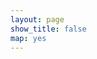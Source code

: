```yaml
---
layout: page
show_title: false
map: yes
---
```


 <div id="mapid"></div>
 <div id="holc_data"></div>
 
 <script>

  var fragment = location.hash.replace(/^#/, '');

	var map = L.map('mapid');

	L.tileLayer('https://api.mapbox.com/styles/v1/{id}/tiles/{z}/{x}/{y}?access_token=pk.eyJ1IjoibWFwYm94IiwiYSI6ImNpejY4NXVycTA2emYycXBndHRqcmZ3N3gifQ.rJcFIG214AriISLbB6B5aw', {
		maxZoom: 18,
		attribution: 'Map data &copy; <a href="https://www.openstreetmap.org/">OpenStreetMap</a> contributors, ' +
			'<a href="https://creativecommons.org/licenses/by-sa/2.0/">CC-BY-SA</a>, ' +
			'Imagery © <a href="https://www.mapbox.com/">Mapbox</a>',
		id: 'mapbox/streets-v11',
		tileSize: 512,
		zoomOffset: -1
	}).addTo(map);
  
  var myStyle = {
    "color": "#ff7800",
    "weight": 5,
    "opacity": 0.65
  };
  
  var holcColor = {
    "A": "#008000",
    "B": "#0000FF",
    "C": "#FFFF00",
    "D": "#FF0000"
  }

  function newIcon(color) {
    return new L.Icon({
      iconUrl: '{{ site.baseurl }}/assets/img/marker-icon-' + color + '.png',
      shadowUrl: '{{ site.baseurl }}/assets/img/marker-shadow.png',
      iconSize: [25, 41],
      iconAnchor: [12, 41],
      popupAnchor: [1, -34],
      shadowSize: [41, 41]
    });
  }
  
  var icons = {
    "A": newIcon("green"),
    "B": newIcon("blue"),
    "C": newIcon("gold"),
    "D": newIcon("red"),
    "": newIcon("grey")
  }
  
  var workers = [
    {% for worker in site.data.workers %}
      {"holc_id": "{{ worker.holc_id }}",
      "name": "{{ worker.signature }}",
      "url": "{{ worker.url }}", 
      "sex": "{{ worker.sex_9 }}", 
      "race": "{{ worker.race_10 }}",
      "age": "{{ worker.age_11 | floor }}", 
      "occupation": "{{ worker.occupation_28 }}",
      "industry": "{{ worker.industry_29 }}"      
    }{% if forloop.last %}{% else %},{% endif %}
    {% endfor %}
  ];
  
  function workerTable(holc_id) {
    var these_workers = workers.filter(x => x.holc_id === holc_id);
    if (these_workers.length == 0) {
      return "None";
    } else {
      output = "<table><tr><th>Name</th><th>Sex</th><th>Race</th><th>Age</th>" +
        "<th>Occupation</th><th>Industry</th></tr>";
      
      these_workers.forEach(x => output += 
        "<tr><td><a href='" + x["url"] + "'>" + x["name"] + "</a>" +
        "</td><td>" + x["sex"] +
        "</td><td>" + x["race"] +
        "</td><td>" + x["age"] +
        "</td><td>" + x["occupation"] +
        "</td><td>" + x["industry"] +
        "</td></tr>");
        
      output += "</table>";
      return output;
    }
  }

  var highlightedLayer = null;
  var layerIndex = {}
  
  function clickFeature(holc_id) {

    var holc_layer = layerIndex[holc_id];
    var holc_properties = holc_layer.feature.properties;
    var holc_data = holc_properties.area_description_data;

    var holc_div = document.getElementById('holc_data');
    
    // display data
    holc_div.innerHTML = "<h3>HOLC Data: " + holc_properties.holc_id + "</h3>" +
      "<dt>Name</dt><dd>" + holc_data['9'].replace(/\ (1st|2nd|3rd|4th).*/, '') + "</dd>" + 
      "<dt>Class</dt><dd>" + holc_data['1b'] + "</dd>" +
      "<dt>Nationalities</dt><dd>" + holc_data['1c'] + "</dd>" +
      "<dt>Blacks</dt><dd>" + holc_data['1d'] + "</dd>" +
      "<dt>WPA Workers</dt><dd>" + workerTable(holc_properties.holc_id) + "</dd>" +
      "<dt>Description</dt><dd>" + holc_data['8'] + "</dd>";

    if (highlightedLayer) {
      // unhighlight the selected layer
      highlightedLayer.setStyle( {fillOpacity: 0.2});
    }

    if (holc_layer === highlightedLayer) {
      // clear current selection without changing bounds
      highlightedLayer = null;
      holc_div.innerHTML = "";
      document.location.hash = "";
    }
    else {
      // highlight current selection and set bounds
      holc_layer.setStyle({fillOpacity: 0.5}); 
      highlightedLayer = holc_layer;
      map.fitBounds(holc_layer.getBounds());
      document.location.hash = holc_id;
    }  
  }

  $.getJSON("{{ site.baseurl }}/assets/OHCleveland1939.geojson", function(data) {
    holc_layer = L.geoJson(data, {
      style: function(feature) {
        return {
          fillColor: holcColor[feature.properties.holc_grade],
          fillOpacity: 0.2,
          opacity: 1,
          weight: 1,
          color: 'grey'
        }
      },
      onEachFeature: function(feature, layer) {
        layerIndex[layer.feature.properties.holc_id] = layer;
        layer.on('click', function (e) {
          clickFeature(layer.feature.properties.holc_id);
        });
      }
    }).addTo(map);
    map.fitBounds(holc_layer.getBounds());
    if (fragment) {
      if (Object.keys(layerIndex).includes(fragment)) {
        clickFeature(fragment);
      } else {
        console.log("Bad fragment: " + fragment);
      }
    }
  });

  {% for worker in site.data.workers %}
    {% if worker.longitude %}
      {% assign holc_id = worker.holc_id %}
      {% assign holc = site.data.holc | where: "id", holc_id | first %}
	L.marker([{{ worker.latitude }}, {{ worker.longitude }}], {icon: icons["{{ worker.holc_id | slice: 0 }}"]})
    .bindPopup(
      "<b>{{ worker.signature }}</b><br>{{ worker.sex_9 }}, " + 
      "{{ worker.race_10 }}, {{ worker.age_11 | floor }}<br>" + 
      "\"{{ worker.occupation_28 }}\"<br>\"{{ worker.industry_29 }}\"<br>" + 
      "<b>{{ holc_id }}: {{ holc.name }}</b>")
    .addTo(map);
    {% endif %}
  {% endfor %}
</script>
